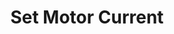 ---
tag: m0907
codes:
- M907
title: Set Motor Current
long: Set digital trimpot motor current using axis codes `X`, `Y`, `Z`, `E`, plus
  `B` and `S`. The unit used for current depends on the type of stepper driver.
notes: 
parameters:
- tag: B
  optional: true
  description: Current for the E1 stepper (Requires `DIGIPOTSS_PIN` or `DIGIPOT_I2C`)
  values:
  - tag: current
- tag: C
  optional: true
  description: Current for the E2 stepper (Requires `DIGIPOT_I2C`)
  values:
  - tag: current
- tag: D
  optional: true
  description: Current for the E3 stepper (Requires `DIGIPOT_I2C`)
  values:
  - tag: current
- tag: E
  optional: true
  description: Current for the E0 stepper
  values:
  - tag: current
- tag: S
  optional: true
  description: Set this current on all steppers (Requires `DIGIPOTSS_PIN` or `DAC_STEPPER_CURRENT`)
  values:
  - tag: current
- tag: X
  optional: true
  description: Current for the X stepper (and the Y stepper with `MOTOR_CURRENT_PWM_XY`)
  values:
  - tag: current
- tag: Y
  optional: true
  description: Current for the Y stepper (Use `X` with `MOTOR_CURRENT_PWM_XY`)
  values:
  - tag: current
- tag: Z
  optional: true
  description: Current for the Z stepper
  values:
  - tag: current
example: 
examples: 
---